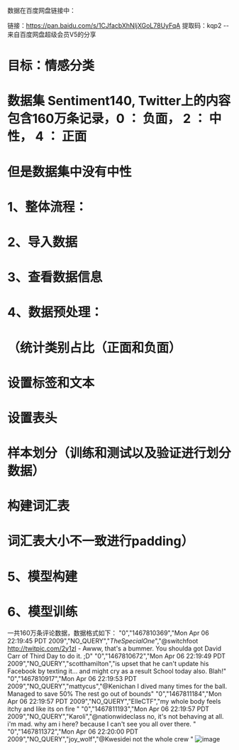 数据在百度网盘链接中：

链接：https://pan.baidu.com/s/1CJfacbXhNljXGoL78UyFqA 
提取码：kqp2 
--来自百度网盘超级会员V5的分享


# 目标：情感分类
# 数据集 Sentiment140, Twitter上的内容 包含160万条记录，0 ： 负面， 2 ： 中性， 4 ： 正面
# 但是数据集中没有中性
# 1、整体流程：
# 2、导入数据
# 3、查看数据信息
# 4、数据预处理：
#     （统计类别占比（正面和负面）
#     设置标签和文本
#     设置表头
#     样本划分（训练和测试以及验证进行划分数据）
#     构建词汇表
#     词汇表大小不一致进行padding）
# 5、模型构建
# 6、模型训练
一共160万条评论数据，数据格式如下：
"0","1467810369","Mon Apr 06 22:19:45 PDT 2009","NO_QUERY","_TheSpecialOne_","@switchfoot http://twitpic.com/2y1zl - Awww, that's a bummer.  You shoulda got David Carr of Third Day to do it. ;D"
"0","1467810672","Mon Apr 06 22:19:49 PDT 2009","NO_QUERY","scotthamilton","is upset that he can't update his Facebook by texting it... and might cry as a result  School today also. Blah!"
"0","1467810917","Mon Apr 06 22:19:53 PDT 2009","NO_QUERY","mattycus","@Kenichan I dived many times for the ball. Managed to save 50%  The rest go out of bounds"
"0","1467811184","Mon Apr 06 22:19:57 PDT 2009","NO_QUERY","ElleCTF","my whole body feels itchy and like its on fire "
"0","1467811193","Mon Apr 06 22:19:57 PDT 2009","NO_QUERY","Karoli","@nationwideclass no, it's not behaving at all. i'm mad. why am i here? because I can't see you all over there. "
"0","1467811372","Mon Apr 06 22:20:00 PDT 2009","NO_QUERY","joy_wolf","@Kwesidei not the whole crew "
![image](https://user-images.githubusercontent.com/39480565/173887953-024ec6a4-0c46-4b74-b8b9-827bcd17e65c.png)

